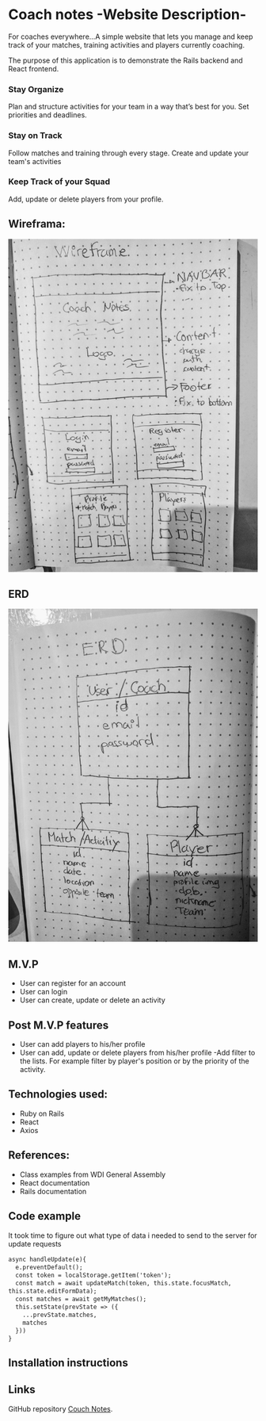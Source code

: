 # Coach notes -Website Description-

For coaches everywhere…A simple website that lets you manage and keep track of your matches, training activities and players currently coaching.

The purpose of this application is to demonstrate the Rails backend and React frontend.  

### Stay Organize
Plan and structure activities for your team in a way that’s best for you. Set priorities and deadlines.

### Stay on Track
Follow matches and training through every stage. Create and update your team's activities

### Keep Track of your Squad
Add, update or delete players from your profile.

## Wireframa:
![Alt text](./client/src/images/wireframe.jpg?raw=true "wireframe")

## ERD

![Alt text](client/src/images/erd.jpg?raw=true "erd")

## M.V.P
- User can register for an account
- User can login
- User can create, update or delete an activity


## Post M.V.P features
- User can add players to his/her profile
- User can add, update or delete players from his/her profile
-Add filter to the lists. For example filter by player's position or by the priority of the activity.

## Technologies used:

- Ruby on Rails
- React
- Axios


## References:

- Class examples from WDI General Assembly
- React documentation
- Rails documentation

## Code example

It took time to figure out what type of data i needed to send to the server for update requests
```
async handleUpdate(e){
  e.preventDefault();
  const token = localStorage.getItem('token');
  const match = await updateMatch(token, this.state.focusMatch, this.state.editFormData);
  const matches = await getMyMatches();
  this.setState(prevState => ({
    ...prevState.matches,
    matches
  }))
}
```



## Installation instructions

## Links
GitHub repository [Couch Notes](https://github.com/jhonymaurad/coachnotes).
